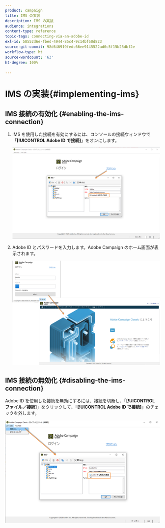 ```yaml
---
product: campaign
title: IMS の実装
description: IMS の実装
audience: integrations
content-type: reference
topic-tags: connecting-via-an-adobe-id
exl-id: 58552d6e-fbed-4944-85c4-9c14bf60d823
source-git-commit: 98d646919fedc66ee9145522ad0c5f15b25dbf2e
workflow-type: ht
source-wordcount: '63'
ht-degree: 100%

---
```


# IMS の実装{#implementing-ims}

## IMS 接続の有効化 {#enabling-the-ims-connection}

1. IMS を使用した接続を有効にするには、コンソールの接続ウィンドウで「**[!UICONTROL Adobe ID で接続]**」をオンにします。

   ![](assets/ims_1.png)

1. Adobe ID とパスワードを入力します。Adobe Campaign のホーム画面が表示されます。

   ![](assets/ims_2.png)

## IMS 接続の無効化 {#disabling-the-ims-connection}

Adobe ID を使用した接続を無効にするには、接続を切断し、「**[!UICONTROL ファイル／接続]**」をクリックして、「**[!UICONTROL Adobe ID で接続]**」のチェックを外します。

![](assets/ims_4.png)
